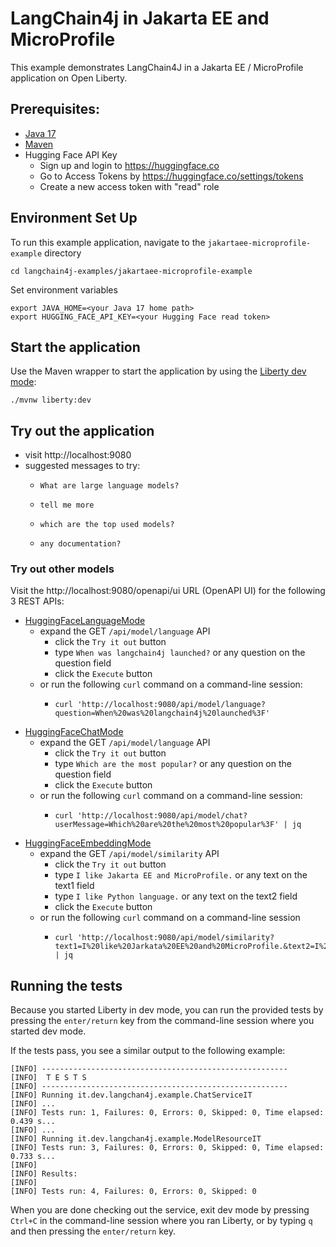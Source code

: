 # LangChain4j in Jakarta EE and MicroProfile
This example demonstrates LangChain4J in a Jakarta EE / MicroProfile application on Open Liberty.

## Prerequisites:

- [Java 17](https://developer.ibm.com/languages/java/semeru-runtimes/downloads)
- [Maven](https://maven.apache.org/download.cgi)
- Hugging Face API Key
  - Sign up and login to https://huggingface.co
  - Go to Access Tokens by https://huggingface.co/settings/tokens
  - Create a new access token with "read" role
  

## Environment Set Up

To run this example application, navigate  to the `jakartaee-microprofile-example` directory

```
cd langchain4j-examples/jakartaee-microprofile-example
```

Set environment variables

```
export JAVA_HOME=<your Java 17 home path>
export HUGGING_FACE_API_KEY=<your Hugging Face read token>
```

## Start the application

Use the Maven wrapper to start the application by using the [Liberty dev mode](https://openliberty.io/docs/latest/development-mode.html):

```
./mvnw liberty:dev
```

## Try out the application

- visit http://localhost:9080
- suggested messages to try:
  - ```
    What are large language models?
    ```
  - ```
    tell me more
    ```
  - ```
    which are the top used models?
    ```
  - ```
    any documentation?
    ```


### Try out other models

Visit the http://localhost:9080/openapi/ui URL (OpenAPI UI) for the following 3 REST APIs:

- [HuggingFaceLanguageMode](https://github.com/langchain4j/langchain4j/blob/main/langchain4j-hugging-face/src/main/java/dev/langchain4j/model/huggingface/HuggingFaceLanguageModel.java)
  - expand the GET `/api/model/language` API
    - click the `Try it out` button
    - type `When was langchain4j launched?` or any question on the question field
    - click the `Execute` button
  - or run the following `curl` command on a command-line session:
    - ```
      curl 'http://localhost:9080/api/model/language?question=When%20was%20langchain4j%20launched%3F'
      ```
- [HuggingFaceChatMode](https://github.com/langchain4j/langchain4j/blob/main/langchain4j-hugging-face/src/main/java/dev/langchain4j/model/huggingface/HuggingFaceChatModel.java)
  - expand the GET `/api/model/language` API
    - click the `Try it out` button
    - type `Which are the most popular?` or any question on the question field
    - click the `Execute` button
  - or run the following `curl` command on a command-line session:
    - ```
      curl 'http://localhost:9080/api/model/chat?userMessage=Which%20are%20the%20most%20popular%3F' | jq
      ```
- [HuggingFaceEmbeddingMode](https://github.com/langchain4j/langchain4j/blob/main/langchain4j-hugging-face/src/main/java/dev/langchain4j/model/huggingface/HuggingFaceEmbeddingModel.java)
  - expand the GET `/api/model/similarity` API
    - click the `Try it out` button
    - type `I like Jakarta EE and MicroProfile.` or any text on the text1 field
    - type `I like Python language.` or any text on the text2 field
    - click the `Execute` button
  - or run the following `curl` command on a command-line session
    - ```
      curl 'http://localhost:9080/api/model/similarity?text1=I%20like%20Jarkata%20EE%20and%20MicroProfile.&text2=I%20like%20Python%20language.' | jq
      ```


## Running the tests

Because you started Liberty in dev mode, you can run the provided tests by pressing the `enter/return` key from the command-line session where you started dev mode.

If the tests pass, you see a similar output to the following example:

```
[INFO] -------------------------------------------------------
[INFO]  T E S T S
[INFO] -------------------------------------------------------
[INFO] Running it.dev.langchan4j.example.ChatServiceIT
[INFO] ...
[INFO] Tests run: 1, Failures: 0, Errors: 0, Skipped: 0, Time elapsed: 0.439 s...
[INFO] ...
[INFO] Running it.dev.langchan4j.example.ModelResourceIT
[INFO] Tests run: 3, Failures: 0, Errors: 0, Skipped: 0, Time elapsed: 0.733 s...
[INFO] 
[INFO] Results:
[INFO] 
[INFO] Tests run: 4, Failures: 0, Errors: 0, Skipped: 0
```

When you are done checking out the service, exit dev mode by pressing `Ctrl+C` in the command-line session where you ran Liberty, or by typing `q` and then pressing the `enter/return` key.
